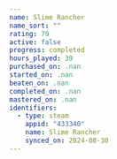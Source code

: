 ```yaml
---
name: Slime Rancher
name_sort: ""
rating: 79
active: false
progress: completed
hours_played: 39
purchased_on: .nan
started_on: .nan
beaten_on: .nan
completed_on: .nan
mastered_on: .nan
identifiers:
  - type: steam
    appid: "433340"
    name: Slime Rancher
    synced_on: 2024-08-30
---
```

